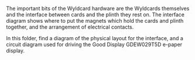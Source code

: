 The important bits of the Wyldcard hardware are the Wyldcards themselves and the interface between cards and the plinth they rest on.
The interface diagram shows where to put the magnets which hold the cards and plinth together, and the arrangement of electrical contacts.

In this folder, find a diagram of the physical layout for the interface, and a circuit diagram used for driving the Good Display GDEW029T5D e-paper display.